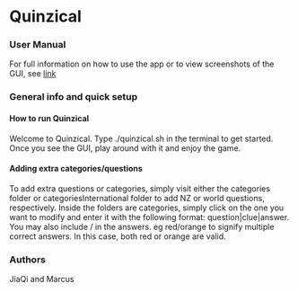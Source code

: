 # Quinzical

### User Manual
For full information on how to use the app or to view screenshots of the GUI, see [link](https://github.com/JL-2644/Quinzical-App/blob/master/User_Manual.pdf)

### General info and quick setup

#### How to run Quinzical
Welcome to Quinzical. Type ./quinzical.sh in the terminal to get started. Once you see the GUI, play around with it and enjoy the game.

#### Adding extra categories/questions
To add extra questions or categories, simply visit either the categories folder or categoriesInternational folder to add NZ or world questions, respectively. Inside the folders are categories, simply click on the one you want to modify and enter it with the following format: question|clue|answer. You may also include / in the answers. eg red/orange to signify multiple correct answers. In this case, both red or orange are valid.

### Authors
JiaQi and Marcus





